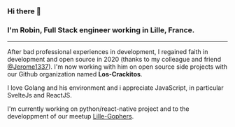 ### Hi there 👋

### I'm Robin, Full Stack engineer working in Lille, France.

------------

After bad professional experiences in development, I regained faith in development and open source in 2020 (thanks to my colleague and friend [@Jerome1337](https://github.com/Jerome1337)).  I'm now working with him on open source side projects with our Github organization named **Los-Crackitos**.

I love Golang and his environment and i appreciate JavaScript, in particular SvelteJs and ReactJS.

I'm currently working on python/react-native project and to the developpment of our meetup [Lille-Gophers](https://lille-gophers.loscrackitos.codes/).
